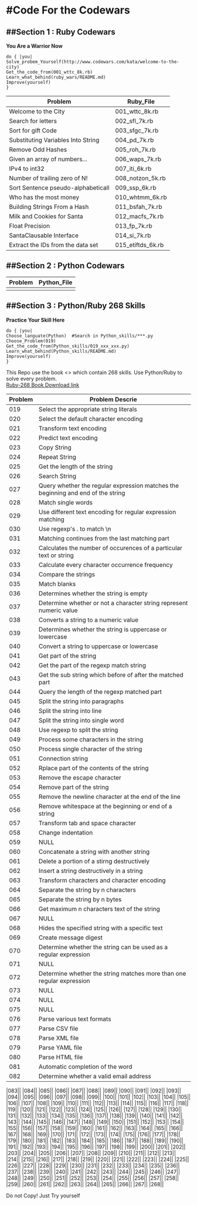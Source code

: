 #Code For the Codewars
====



	
##Section 1 : Ruby Codewars
---
**You Are a Warrior Now**

	do { |you|
	Solve_probem_Yourself(http://www.codewars.com/kata/welcome-to-the-city)
	Get_the_code_from(001_wttc_8k.rb)
	Learn_what_behind(ruby_wars/README.md)
	Improve(yourself)
	}

|Problem|Ruby_File|
|---------|-------|
|Welcome to the City|001_wttc_8k.rb|
|Search for letters|002_sfl_7k.rb|
|Sort for gift Code|003_sfgc_7k.rb|
|Substituting Variables Into String|004_pd_7k.rb|
|Remove Odd Hashes|005_roh_7k.rb|
|Given an array of numbers...|006_waps_7k.rb|
|IPv4 to int32|007_iti_6k.rb|
|Number of trailing zero of N!|008_notzon_5k.rb|
|Sort Sentence pseudo-alphabeticall|009_ssp_6k.rb|
|Who has the most money|010_whtmm_6k.rb|
|Building Strings From a Hash|011_bsfah_7k.rb|
|Milk and Cookies for Santa|012_macfs_7k.rb|
|Float Precision|013_fp_7k.rb|
|SantaClausable Interface|014_si_7k.rb|
|Extract the IDs from the data set|015_etiftds_6k.rb|



##Section 2 : Python Codewars
---
|Problem|Python_File|
|-------|-----------|
|||



##Section 3 : Python/Ruby 268 Skills
---

**Practice Your Skill Here**

	do { |you|
	Choose_languate(Python)  #Search in Python_skills/***.py
	Choose_Problem(019)
	Get_the_code_from(Python_skills/019_xxx_xxx.py)
	Learn_what_behind(Python_skills/README.md)
	Improve(yourself)
	}

This Repo use the book <<Ruby-268>> which contain 268 skills. Use Python/Ruby to solve every problem.   
[Ruby-268 Book Download link](http://vdisk.weibo.com/s/sNIDmzaWnx2C)


|Problem|Problem Descrie|
|-------|-----------|
|019|Select the appropriate string literals|
|020|Select the default character encoding|
|021|Transform text encoding|
|022|Predict text encoding|
|023|Copy String|
|024|Repeat String|
|025|Get the length of the string|
|026|Search String|
|027|Query whether the regular expression matches the beginning and end of the string|
|028|Match single words|
|029|Use different text encoding for regular expression matching|
|030|Use regexp's . to match \n|
|031|Matching continues from the last matching part|
|032|Calculates the number of occurences of a particular text or string|
|033|Calculate every character occurrence frequency|
|034|Compare the strings|
|035|Match blanks|
|036|Determines whether the string is empty|
|037|Determine whether or not a character string represent numeric value|
|038|Converts a string to a numeric value|
|039|Determines whether the string is uppercase or lowercase|
|040|Convert a string to uppercase or lowercase|
|041|Get part of the string|
|042|Get the part of the regexp match string|
|043|Get the sub string which before of after the matched part|
|044|Query the length of the regexp matched part|
|045|Split the string into paragraphs|
|046|Split the string into line|
|047|Split the string into single word|
|048|Use regexp to split the string|
|049|Process some characters in the string|
|050|Process single character of the string|
|051|Connection string|
|052|Rplace part of the contents of the string|
|053|Remove the escape character|
|054|Remove part of the string|
|055|Remove the newline character at the end of the line|
|056|Remove whitespace at the beginning or end of a string|
|057|Transform tab and space character|
|058|Change indentation|
|059|NULL|
|060|Concatenate a string with another string|
|061|Delete a portion of a stirng destructively|
|062|Insert a string destructively in a string|
|063|Transform characters and character encoding|
|064|Separate the string by n characters|
|065|Separate the string by n bytes|
|066|Get maximum n characters text of the string|
|067|NULL|
|068|Hides the specified string with a specific text|
|069|Create message digest|
|070|Determine whether the string can be used as a regular expression|
|071|NULL|
|072|Determine whether the string matches more than one regular expression|
|073|NULL|
|074|NULL|
|075|NULL|
|076|Parse various text formats|
|077|Parse CSV file|
|078|Parse XML file|
|079|Parse YAML file|
|080|Parse HTML file|
|081|Automatic completion of the word|
|082|Determine whether a valid email address|



|083||
|084||
|085||
|086||
|087||
|088||
|089||
|090||
|091||
|092||
|093||
|094||
|095||
|096||
|097||
|098||
|099||
|100||
|101||
|102||
|103||
|104||
|105||
|106||
|107||
|108||
|109||
|110||
|111||
|112||
|113||
|114||
|115||
|116||
|117||
|118||
|119||
|120||
|121||
|122||
|123||
|124||
|125||
|126||
|127||
|128||
|129||
|130||
|131||
|132||
|133||
|134||
|135||
|136||
|137||
|138||
|139||
|140||
|141||
|142||
|143||
|144||
|145||
|146||
|147||
|148||
|149||
|150||
|151||
|152||
|153||
|154||
|155||
|156||
|157||
|158||
|159||
|160||
|161||
|162||
|163||
|164||
|165||
|166||
|167||
|168||
|169||
|170||
|171||
|172||
|173||
|174||
|175||
|176||
|177||
|178||
|179||
|180||
|181||
|182||
|183||
|184||
|185||
|186||
|187||
|188||
|189||
|190||
|191||
|192||
|193||
|194||
|195||
|196||
|197||
|198||
|199||
|200||
|201||
|202||
|203||
|204||
|205||
|206||
|207||
|208||
|209||
|210||
|211||
|212||
|213||
|214||
|215||
|216||
|217||
|218||
|219||
|220||
|221||
|222||
|223||
|224||
|225||
|226||
|227||
|228||
|229||
|230||
|231||
|232||
|233||
|234||
|235||
|236||
|237||
|238||
|239||
|240||
|241||
|242||
|243||
|244||
|245||
|246||
|247||
|248||
|249||
|250||
|251||
|252||
|253||
|254||
|255||
|256||
|257||
|258||
|259||
|260||
|261||
|262||
|263||
|264||
|265||
|266||
|267||
|268||





Do not Copy! Just Try yourself 

